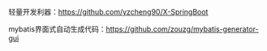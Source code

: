 轻量开发利器：https://github.com/yzcheng90/X-SpringBoot

mybatis界面式自动生成代码：https://github.com/zouzg/mybatis-generator-gui